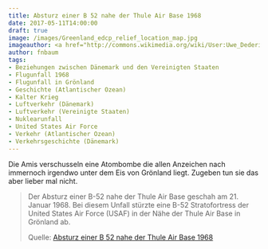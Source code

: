 ```yaml
---
title: Absturz einer B 52 nahe der Thule Air Base 1968
date: 2017-05-11T14:00:00
draft: true
image: /images/Greenland_edcp_relief_location_map.jpg
imageauthor: <a href="http://commons.wikimedia.org/wiki/User:Uwe_Dedering" title="User:Uwe Dedering">Uwe Dedering</a>
author: fnbaum
tags:
- Beziehungen zwischen Dänemark und den Vereinigten Staaten
- Flugunfall 1968
- Flugunfall in Grönland
- Geschichte (Atlantischer Ozean)
- Kalter Krieg
- Luftverkehr (Dänemark)
- Luftverkehr (Vereinigte Staaten)
- Nuklearunfall
- United States Air Force
- Verkehr (Atlantischer Ozean)
- Verkehrsgeschichte (Dänemark)
---
```


Die Amis verschusseln eine Atombombe die allen Anzeichen nach immernoch
irgendwo unter dem Eis von Grönland liegt. Zugeben tun sie das aber lieber
mal nicht.


> Der Absturz einer B-52 nahe der Thule Air Base geschah am 21. Januar
> 1968. Bei diesem Unfall stürzte eine B-52 Stratofortress der United
> States Air Force (USAF) in der Nähe der Thule Air Base in Grönland ab.
>
> Quelle: [Absturz einer B 52 nahe der Thule Air Base 1968](https://de.wikipedia.org/wiki/Absturz_einer_B-52_nahe_der_Thule_Air_Base_1968)

